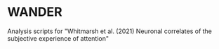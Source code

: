# WANDER
Analysis scripts for "Whitmarsh et al. (2021) Neuronal correlates of the subjective experience of attention"
